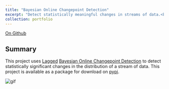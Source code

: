 ```yaml
---
title: "Bayesian Online Changepoint Detection"
excerpt: "Detect statistically meaningful changes in streams of data.<br/><br/><img src='/images/chchanges.gif' width='400'>"
collection: portfolio
---
```


[On Github](https://github.com/projectaligned/chchanges)

## Summary
This project uses [Lagged](https://arxiv.org/abs/1710.03276) [Bayesian Online Changepoint Detection](https://arxiv.org/abs/0710.3742) to detect statistically significant changes in the distribution of a stream of data. This project is available as a package for download on [pypi](https://pypi.org/project/chchanges/#history).

![gif](/images/chchanges.gif)

